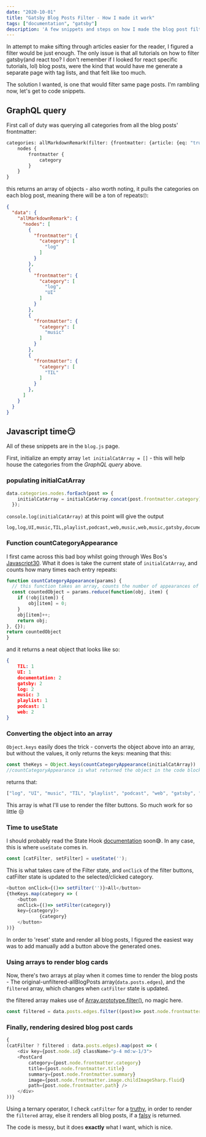 ```yaml
---
date: "2020-10-01"
title: "Gatsby Blog Posts Filter - How I made it work"
tags: ["documentation", "gatsby"]
description: 'A few snippets and steps on how I made the blog post filter work.'
---
```


In attempt to make sifting through articles easier for the reader, I figured a filter would be just enough. The only issue is that all tutorials on how to filter gatsby(and react too? I don't remember if I looked for react specific tutorials, lol) blog posts, were the kind that would have me generate a separate page with tag lists, and that felt like too much. 

The solution I wanted, is one that would filter same page posts. I'm rambling now, let's get to code snippets.

## GraphQL query
First call of duty was querying all categories from all the blog posts' frontmatter: 

```graphql
categories: allMarkdownRemark(filter: {frontmatter: {article: {eq: "true"}}}) {
    nodes {
        frontmatter {
            category
        }
    }
}
```
this returns an array of objects - also worth noting, it pulls the categories on each blog post, meaning there will be a ton of repeats🙄:

```json
{
  "data": {
    "allMarkdownRemark": {
      "nodes": [
        {
          "frontmatter": {
            "category": [
              "log"
            ]
          }
        },
        {
          "frontmatter": {
            "category": [
              "log",
              "UI"
            ]
          }
        },
        {
          "frontmatter": {
            "category": [
              "music"
            ]
          }
        },
        {
          "frontmatter": {
            "category": [
              "TIL"
            ]
          }
        },
      ]
    }
  }
}
```

## Javascript time😏
All of these snippets are in the `blog.js` page.

First, initialize an empty array `let initialCatArray = []` - this will help house the categories from the *GraphQL query* above.

### populating initialCatArray
```js
data.categories.nodes.forEach(post => {
    initialCatArray = initialCatArray.concat(post.frontmatter.category)
  });
```
`console.log(initialCatArray)` at this point will give the output 
```
log,log,UI,music,TIL,playlist,podcast,web,music,web,music,gatsby,documentation,documentation,gatsby
```

### Function countCategoryAppearance
I first came across this bad boy whilst going through Wes Bos's [Javascript30](https://javascript30.com/). What it does is take the current state of `initialCatArray`, and counts how many times each entry repeats:

```js
function countCategoryAppearance(params) {
  // this function takes an array, counts the number of appearances of an entry, and returns an object as the result
  const countedObject = params.reduce(function(obj, item) {
    if (!obj[item]) {
        obj[item] = 0;
    }
    obj[item]++;
    return obj;
}, {});
return countedObject
}
```
and it returns a neat object that looks like so:
```json
{
    TIL: 1
    UI: 1
    documentation: 2
    gatsby: 2
    log: 2
    music: 3
    playlist: 1
    podcast: 1
    web: 2
}
```

### Converting the object into an array
`Object.keys` easily does the trick - converts the object above into an array, but without the values, it only returns the keys:
meaning that this:
```js
const theKeys = Object.keys(countCategoryAppearance(initialCatArray))
//countCategoryAppearance is what returned the object in the code block above
```

returns that:
```js
["log", "UI", "music", "TIL", "playlist", "podcast", "web", "gatsby", "documentation"]
```

This array is what I'll use to render the filter buttons.
So much work for so little 😒

### Time to useState
I should probably read the State Hook [documentation](https://reactjs.org/docs/hooks-state.html) soon😅. In any case, this is where `useState` comes in.
```js
const [catFilter, setFilter] = useState('');
```
This is what takes care of the Filter state, and `onClick` of the filter buttons, catFilter state is updated to the selected/clicked category.
```js
<button onClick={()=> setFilter('')}>All</button>
{theKeys.map(category => (
    <button 
    onClick={()=> setFilter(category)} 
    key={category}>
            {category}
    </button>
))}
```
In order to 'reset' state and render all blog posts, I figured the easiest way was to add manually add a button above the generated ones. 

### Using arrays to render blog cards
Now, there's two arrays at play when it comes time to render the blog posts - The original-unfiltered-allBlogPosts array(`data.posts.edges`), and the `filtered` array, which changes when `catFilter` state is updated.

the filtered array makes use of [Array.prototype.filter()](https://developer.mozilla.org/en-US/docs/Web/JavaScript/Reference/Global_Objects/Array/filter), no magic here.
```js
const filtered = data.posts.edges.filter((post)=> post.node.frontmatter.category.includes(catFilter))
```

### Finally, rendering desired blog post cards
```js
{
(catFilter ? filtered : data.posts.edges).map(post => (
    <div key={post.node.id} className="p-4 md:w-1/3">
    <PostCard 
        category={post.node.frontmatter.category}
        title={post.node.frontmatter.title}
        summary={post.node.frontmatter.summary}
        image={post.node.frontmatter.image.childImageSharp.fluid}
        path={post.node.frontmatter.path} />
    </div>
))}
```
Using a ternary operator, I check `catFilter` for a [truthy](https://www.freecodecamp.org/news/falsy-values-in-javascript/), in order to render the `filtered` array, else it renders all blog posts, if a [falsy](https://www.freecodecamp.org/news/falsy-values-in-javascript/) is returned. 

The code is messy, but it does **exactly** what I want, which is nice.